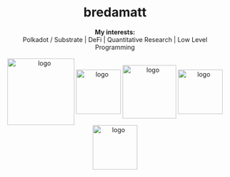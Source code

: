 <h1 align="center"> bredamatt </h1>

<div align="center">
  <b>My interests:</b><br>
  <a> Polkadot / Substrate </a> |
  <a> DeFi </a> |
  <a> Quantitative Research  </a> |
  <a> Low Level Programming </a>
  <br><br>
 
<div align="center">
    
  <img align="center" src="https://user-images.githubusercontent.com/28816406/216433323-fbe2dbad-12db-4690-9665-ab15e99995d9.png" alt="logo" width=150/>
  <img align="center" src="https://www.parity.io/static/6050b977b06c4e5a13d753e50a79182a/icon-parity-signer.png" alt="logo" width=100/>
  <img align="center" src="https://brightinventions.pl/images/why-would-you-use-substrate/2.png" alt="logo" width=120/>
  <img align="center" src="https://cryptologos.cc/logos/polkadot-new-dot-logo.png" alt="logo" width=100/>
  <img align="center" src="https://brandslogos.com/wp-content/uploads/images/large/rust-logo.png" alt="logo" width=100/>
  
</div>

